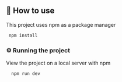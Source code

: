 <!-- Getting Started -->
## 	:toolbox: How to use

This project uses npm as a package manager

```bash
 npm install
```

<!-- Installation -->
### :gear: Running the project

View the project on a local server with npm

```bash
  npm run dev
```
   
